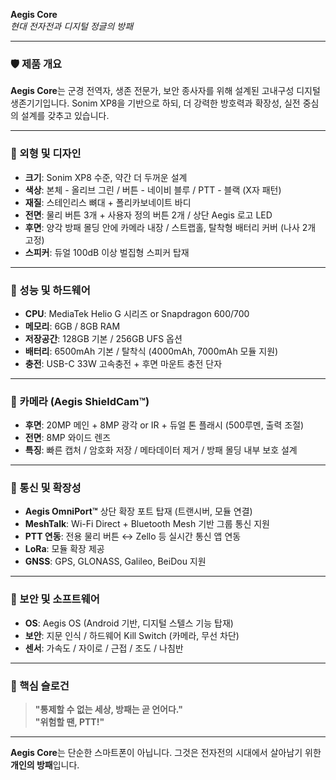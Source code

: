 **Aegis Core**  
*현대 전자전과 디지털 정글의 방패*

---

### 🛡 제품 개요
**Aegis Core**는 군경 전역자, 생존 전문가, 보안 종사자를 위해 설계된 고내구성 디지털 생존기기입니다. Sonim XP8을 기반으로 하되, 더 강력한 방호력과 확장성, 실전 중심의 설계를 갖추고 있습니다.

---

### 📐 외형 및 디자인
- **크기**: Sonim XP8 수준, 약간 더 두꺼운 설계
- **색상**: 본체 - 올리브 그린 / 버튼 - 네이비 블루 / PTT - 블랙 (X자 패턴)
- **재질**: 스테인리스 뼈대 + 폴리카보네이트 바디
- **전면**: 물리 버튼 3개 + 사용자 정의 버튼 2개 / 상단 Aegis 로고 LED
- **후면**: 양각 방패 몰딩 안에 카메라 내장 / 스트랩홀, 탈착형 배터리 커버 (나사 2개 고정)
- **스피커**: 듀얼 100dB 이상 벌집형 스피커 탑재

---

### 🔋 성능 및 하드웨어
- **CPU**: MediaTek Helio G 시리즈 or Snapdragon 600/700
- **메모리**: 6GB / 8GB RAM
- **저장공간**: 128GB 기본 / 256GB UFS 옵션
- **배터리**: 6500mAh 기본 / 탈착식 (4000mAh, 7000mAh 모듈 지원)
- **충전**: USB-C 33W 고속충전 + 후면 마운트 충전 단자

---

### 📸 카메라 (Aegis ShieldCam™)
- **후면**: 20MP 메인 + 8MP 광각 or IR + 듀얼 톤 플래시 (500루멘, 출력 조절)
- **전면**: 8MP 와이드 렌즈
- **특징**: 빠른 캡처 / 암호화 저장 / 메타데이터 제거 / 방패 몰딩 내부 보호 설계

---

### 📡 통신 및 확장성
- **Aegis OmniPort™** 상단 확장 포트 탑재 (트랜시버, 모듈 연결)
- **MeshTalk**: Wi-Fi Direct + Bluetooth Mesh 기반 그룹 통신 지원
- **PTT 연동**: 전용 물리 버튼 ↔ Zello 등 실시간 통신 앱 연동
- **LoRa**: 모듈 확장 제공
- **GNSS**: GPS, GLONASS, Galileo, BeiDou 지원

---

### 🔐 보안 및 소프트웨어
- **OS**: Aegis OS (Android 기반, 디지털 스텔스 기능 탑재)
- **보안**: 지문 인식 / 하드웨어 Kill Switch (카메라, 무선 차단)
- **센서**: 가속도 / 자이로 / 근접 / 조도 / 나침반

---

### 💬 핵심 슬로건
> **"통제할 수 없는 세상, 방패는 곧 언어다."**  
> **"위험할 땐, PTT!"**

---

**Aegis Core**는 단순한 스마트폰이 아닙니다. 그것은 전자전의 시대에서 살아남기 위한 **개인의 방패**입니다.

